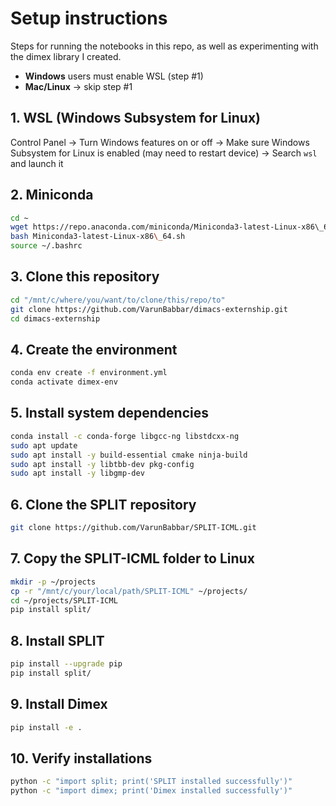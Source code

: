 # Setup instructions
Steps for running the notebooks in this repo, as well as experimenting with the dimex library I created.

- **Windows** users must enable WSL (step #1)
- **Mac/Linux** → skip step #1



## 1. WSL (Windows Subsystem for Linux)
Control Panel → Turn Windows features on or off → Make sure Windows Subsystem for Linux is enabled (may need to restart device) → Search `wsl` and launch it

## 2. Miniconda
```bash
cd ~
wget https://repo.anaconda.com/miniconda/Miniconda3-latest-Linux-x86\_64.sh
bash Miniconda3-latest-Linux-x86\_64.sh
source ~/.bashrc
```

## 3. Clone this repository
```bash
cd "/mnt/c/where/you/want/to/clone/this/repo/to"
git clone https://github.com/VarunBabbar/dimacs-externship.git
cd dimacs-externship
```

## 4. Create the environment
```bash
conda env create -f environment.yml
conda activate dimex-env
```

## 5. Install system dependencies
```bash
conda install -c conda-forge libgcc-ng libstdcxx-ng
sudo apt update
sudo apt install -y build-essential cmake ninja-build
sudo apt install -y libtbb-dev pkg-config
sudo apt install -y libgmp-dev
```

## 6. Clone the SPLIT repository
```bash
git clone https://github.com/VarunBabbar/SPLIT-ICML.git
```

## 7. Copy the SPLIT-ICML folder to Linux
```bash
mkdir -p ~/projects
cp -r "/mnt/c/your/local/path/SPLIT-ICML" ~/projects/
cd ~/projects/SPLIT-ICML
pip install split/
```

## 8. Install SPLIT
```bash
pip install --upgrade pip
pip install split/
```

## 9. Install Dimex
```bash
pip install -e .
```

## 10. Verify installations
```bash
python -c "import split; print('SPLIT installed successfully')"
python -c "import dimex; print('Dimex installed successfully')"
```

